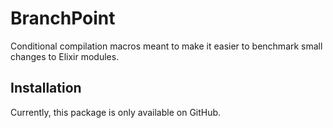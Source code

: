 # BranchPoint

Conditional compilation macros meant to make it easier to benchmark
small changes to Elixir modules.

## Installation

Currently, this package is only available on GitHub.
